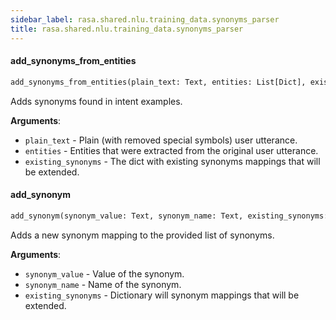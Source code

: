 ```yaml
---
sidebar_label: rasa.shared.nlu.training_data.synonyms_parser
title: rasa.shared.nlu.training_data.synonyms_parser
---
```

#### add\_synonyms\_from\_entities

```python
add_synonyms_from_entities(plain_text: Text, entities: List[Dict], existing_synonyms: Dict[Text, Any]) -> None
```

Adds synonyms found in intent examples.

**Arguments**:

- `plain_text` - Plain (with removed special symbols) user utterance.
- `entities` - Entities that were extracted from the original user utterance.
- `existing_synonyms` - The dict with existing synonyms mappings that will
  be extended.

#### add\_synonym

```python
add_synonym(synonym_value: Text, synonym_name: Text, existing_synonyms: Dict[Text, Any]) -> None
```

Adds a new synonym mapping to the provided list of synonyms.

**Arguments**:

- `synonym_value` - Value of the synonym.
- `synonym_name` - Name of the synonym.
- `existing_synonyms` - Dictionary will synonym mappings that will be extended.

